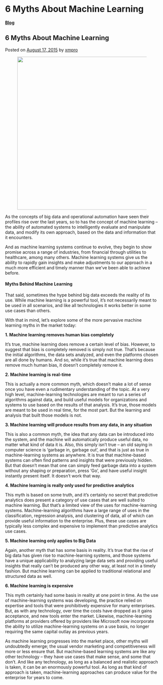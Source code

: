 # 6 Myths About Machine Learning

[**Blog**](https://xmpro.com/category/blog/)

## 6 Myths About Machine Learning

Posted on [August 17, 2015](https://xmpro.com/6-myths-about-machine-learning/) by [xmpro](https://xmpro.com/author/xmpro/)

<figure><img src="https://xmpro.com/wp-content/uploads/2015/08/Machine-Learning-Myths.jpg" alt="" height="500" width="700"><figcaption></figcaption></figure>

As the concepts of big data and operational automation have seen their profiles rise over the last years, so to has the concept of machine learning – the ability of automated systems to intelligently evaluate and manipulate data, and modify its own approach, based on the data and information that it encounters.

And as machine learning systems continue to evolve, they begin to show promise across a range of industries, from financial through utilities to healthcare, among many others. Machine learning systems give us the ability to rapidly gain insights and make adjustments to our approach in a much more efficient and timely manner than we’ve been able to achieve before.

#### Myths Behind Machine Learning

That said, sometimes the hype behind big data exceeds the reality of its use. While machine learning is a powerful tool, it’s not necessarily meant to be used in all scenarios, and like all technologies it works better in some use cases than others.

With that in mind, let’s explore some of the more pervasive machine learning myths in the market today:

**1. Machine learning removes human bias completely**

It’s true, machine learning does remove a certain level of bias. However, to suggest that bias is completely removed is simply not true. That’s because the initial algorithms, the data sets analyzed, and even the platforms chosen are all done by humans. And so, while it’s true that machine learning does remove much human bias, it doesn’t completely remove it.

**2. Machine learning is real-time**

This is actually a more common myth, which doesn’t make a lot of sense once you have even a rudimentary understanding of the topic. At a very high level, machine-learning technologies are meant to run a series of algorithms against data, and build useful models for organizations and systems to use based on the results of that analysis. It’s true, those models are meant to be used in real time, for the most part. But the learning and analysis that built those models is not.

**3. Machine learning will produce results from any data, in any situation**

This is also a common myth, the idea that any data can be introduced into the system, and the machine will automatically produce useful data, no matter what kind of data it is. Also, this simply isn’t true – an old saying in computer science is ‘garbage in, garbage out’, and that is just as true in machine-learning systems as anywhere. It is true that machine-based systems can often find patterns and insights that were previously hidden. But that doesn’t mean that one can simply feed garbage data into a system without any shaping or preparation,  press ‘Go’, and have useful insight instantly present itself. It doesn’t work that way.

**4. Machine learning is really only used for predictive analytics**

This myth is based on some truth, and it’s certainly no secret that predictive analytics does present a category of use cases that are well suited to machine learning. But that’s a limited view of the uses for machine-learning systems. Machine-learning algorithms have a large range of uses in the classification, regression analysis, and clustering of data, all of which can provide useful information to the enterprise. Plus, these use cases are typically less complex and expensive to implement than predictive analytics use cases.

**5. Machine learning only applies to Big Data**

Again, another myth that has some basis in reality. It’s true that the rise of big data has given rise to machine-learning systems, and those systems have a unique applicability to analyzing large data sets and providing useful insights that really can’t be produced any other way, at least not in a timely fashion. But machine learning can be applied to traditional relational and structured data as well.

**6. Machine learning is expensive**

This myth certainly had some basis in reality at one point in time. As the use of machine-learning systems was developing, the practice relied on expertise and tools that were prohibitively expensive for many enterprises. But, as with any technology, over time the costs have dropped as it gains acceptance, and new tools enter the market. Likewise, machine-learning platforms at providers offered by providers like Microsoft now incorporate the ability to utilize machine-learning systems on a use basis, no longer requiring the same capital outlay as previous years.

As machine learning progresses into the market place, other myths will undoubtedly emerge; the usual vendor marketing and competitiveness will more or less ensure that. But machine-based learning systems are like any other technology – they have use cases that make sense, and some that don’t. And like any technology, as long as a balanced and realistic approach is taken, it can be an enormously powerful tool. As long as that kind of approach is taken, machine-learning approaches can produce value for the enterprise for years to come.


